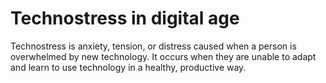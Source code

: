 # Technostress in digital age
Technostress is anxiety, tension, or distress caused when a person is overwhelmed by new technology. It occurs when they are unable to adapt and learn to use technology in a healthy, productive way.
